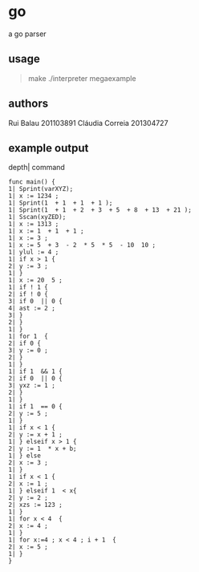 # go
a go parser

## usage
> make
> ./interpreter megaexample

## authors
Rui Balau 201103891
Cláudia Correia 201304727

## example output
depth| command

```
func main() {
1| Sprint(varXYZ);
1| x := 1234 ;
1| Sprint(1  + 1  + 1  + 1 );
1| Sprint(1  + 1  + 2  + 3  + 5  + 8  + 13  + 21 );
1| Sscan(xyZED);
1| x := 1313 ;
1| x := 1  + 1  + 1 ;
1| x := 3 ;
1| x := 5  + 3  - 2  * 5  * 5  - 10  10 ;
1| ylul := 4 ;
1| if x > 1 {
2| y := 3 ;
1| }
1| x := 20  5 ;
1| if ! 1 {
2| if ! 0 {
3| if 0  || 0 {
4| ast := 2 ;
3| }
2| }
1| }
1| for 1  {
2| if 0 {
3| y := 0 ;
2| }
1| }
1| if 1  && 1 {
2| if 0  || 0 {
3| yxz := 1 ;
2| }
1| }
1| if 1  == 0 {
2| y := 5 ;
1| }
1| if x < 1 {
2| y := x + 1 ;
1| } elseif x > 1 {
2| y := 1  * x + b;
1| } else
2| x := 3 ;
1| }
1| if x < 1 {
2| x := 1 ;
1| } elseif 1  < x{
2| y := 2 ;
2| xzs := 123 ;
1| }
1| for x < 4  {
2| x := 4 ;
1| }
1| for x:=4 ; x < 4 ; i + 1  {
2| x := 5 ;
1| }
}
```
